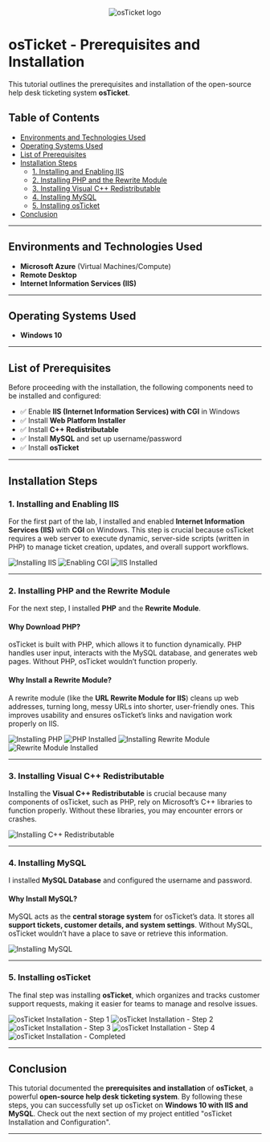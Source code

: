 <p align="center">
  <img src="https://i.imgur.com/Clzj7Xs.png" alt="osTicket logo"/>
</p>

# osTicket - Prerequisites and Installation

This tutorial outlines the prerequisites and installation of the open-source help desk ticketing system **osTicket**.

## Table of Contents
- [Environments and Technologies Used](#environments-and-technologies-used)
- [Operating Systems Used](#operating-systems-used)
- [List of Prerequisites](#list-of-prerequisites)
- [Installation Steps](#installation-steps)
  - [1. Installing and Enabling IIS](#1-installing-and-enabling-iis)
  - [2. Installing PHP and the Rewrite Module](#2-installing-php-and-the-rewrite-module)
  - [3. Installing Visual C++ Redistributable](#3-installing-visual-c-redistributable)
  - [4. Installing MySQL](#4-installing-mysql)
  - [5. Installing osTicket](#5-installing-osticket)
- [Conclusion](#conclusion)

---

## Environments and Technologies Used
- **Microsoft Azure** (Virtual Machines/Compute)
- **Remote Desktop**
- **Internet Information Services (IIS)**

---

## Operating Systems Used
- **Windows 10**

---

## List of Prerequisites
Before proceeding with the installation, the following components need to be installed and configured:
- ✅ Enable **IIS (Internet Information Services) with CGI** in Windows
- ✅ Install **Web Platform Installer**
- ✅ Install **C++ Redistributable**
- ✅ Install **MySQL** and set up username/password
- ✅ Install **osTicket**

---

## Installation Steps

### 1. Installing and Enabling IIS
For the first part of the lab, I installed and enabled **Internet Information Services (IIS)** with **CGI** on Windows. This step is crucial because osTicket requires a web server to execute dynamic, server-side scripts (written in PHP) to manage ticket creation, updates, and overall support workflows.

![Installing IIS](https://github.com/user-attachments/assets/3eace168-4fd7-4c72-8e7c-feda2a971d65)
![Enabling CGI](https://github.com/user-attachments/assets/e80ad8e2-ddd1-4820-a2d9-26d08881d3f2)
![IIS Installed](https://github.com/user-attachments/assets/4f777b0a-bcf6-470f-88d9-db60434c9052)

---

### 2. Installing PHP and the Rewrite Module
For the next step, I installed **PHP** and the **Rewrite Module**.

#### Why Download PHP?
osTicket is built with PHP, which allows it to function dynamically. PHP handles user input, interacts with the MySQL database, and generates web pages. Without PHP, osTicket wouldn’t function properly.

#### Why Install a Rewrite Module?
A rewrite module (like the **URL Rewrite Module for IIS**) cleans up web addresses, turning long, messy URLs into shorter, user-friendly ones. This improves usability and ensures osTicket’s links and navigation work properly on IIS.

![Installing PHP](https://github.com/user-attachments/assets/edd95b12-a711-4fb6-a902-b3143254ce1e)
![PHP Installed](https://github.com/user-attachments/assets/b13c6948-46a4-4269-bfdd-56b2ae066009)
![Installing Rewrite Module](https://github.com/user-attachments/assets/c637f156-29e1-4f80-81e6-3efcf1794ac2)
![Rewrite Module Installed](https://github.com/user-attachments/assets/1a50d436-0f9a-429b-be8c-09cad5dfc385)

---

### 3. Installing Visual C++ Redistributable
Installing the **Visual C++ Redistributable** is crucial because many components of osTicket, such as PHP, rely on Microsoft’s C++ libraries to function properly. Without these libraries, you may encounter errors or crashes.

![Installing C++ Redistributable](https://github.com/user-attachments/assets/eb3606d9-40d7-4bd2-a1eb-83ed9275f087)

---

### 4. Installing MySQL
I installed **MySQL Database** and configured the username and password.

#### Why Install MySQL?
MySQL acts as the **central storage system** for osTicket’s data. It stores all **support tickets, customer details, and system settings**. Without MySQL, osTicket wouldn’t have a place to save or retrieve this information.

![Installing MySQL](https://github.com/user-attachments/assets/abde783a-0218-4572-b92c-fd10d3134ee2)

---

### 5. Installing osTicket
The final step was installing **osTicket**, which organizes and tracks customer support requests, making it easier for teams to manage and resolve issues.

![osTicket Installation - Step 1](https://github.com/user-attachments/assets/d9564311-dd4c-4c21-be05-ea719440fca8)
![osTicket Installation - Step 2](https://github.com/user-attachments/assets/4639290f-e771-4a79-87c2-e4218d6b2816)
![osTicket Installation - Step 3](https://github.com/user-attachments/assets/51d8ec25-b3ef-494c-95ba-9eb6206d66f3)
![osTicket Installation - Step 4](https://github.com/user-attachments/assets/bd41655b-ce8a-4120-962c-7514829a8bb3)
![osTicket Installation - Completed](https://github.com/user-attachments/assets/e6e19e2d-77ba-44b8-b43a-19d0c6df61c3)

---

## Conclusion
This tutorial documented the **prerequisites and installation** of **osTicket**, a powerful **open-source help desk ticketing system**. By following these steps, you can successfully set up osTicket on **Windows 10 with IIS and MySQL**. Check out the next section of my project entitled "osTicket Installation and Configuration". 


---
